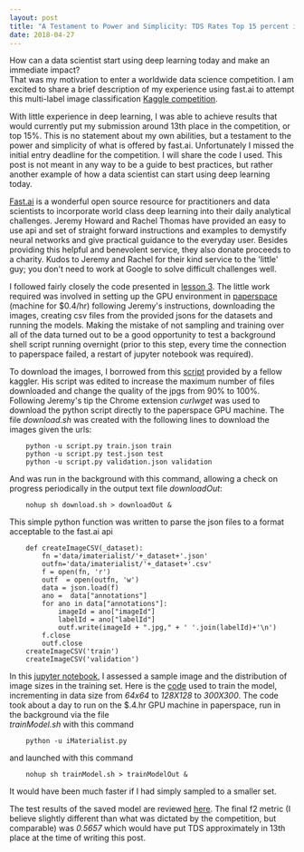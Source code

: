 ```yaml
---
layout: post
title: "A Testament to Power and Simplicity: TDS Rates Top 15 percent in Kaggle Competition, Fast.ai Experiment"
date: 2018-04-27
---
```

How can a data scientist start using deep learning today and make an immediate impact?  
That was my motivation to enter a worldwide data science competition. I am excited to share a brief description of my experience using fast.ai to attempt this multi-label image classification [Kaggle competition](https://www.kaggle.com/c/imaterialist-challenge-fashion-2018 "iMaterialist Kaggle Competition"). 

With little experience in deep learning, I was able to achieve results that would currently put my submission around 13th place in the competition, or top 15%.  This is no statement about my own abilities, but a testament to the power and simplicity of what is offered by fast.ai.  Unfortunately I missed the initial entry deadline for the competition.  I will share the code I used.  This post is not meant in any way to be a guide to best practices, but rather another example of how a data scientist can start using deep learning today.

[Fast.ai](http://www.fast.ai/ "Fast.ai") is a wonderful open source resource for practitioners and data scientists to incorporate world class deep learning into their daily analytical challenges. Jeremy Howard and Rachel Thomas have provided an easy to use api and set of straight forward instructions and examples to demystify neural networks and give practical guidance to the everyday user.  Besides providing this helpful and benevolent service, they also donate proceeds to a charity.  Kudos to Jeremy and Rachel for their kind service to the 'little' guy; you don't need to work at Google to solve difficult challenges well. 

I followed fairly closely the code presented in [lesson 3](http://course.fast.ai/lessons/lesson3.html "Fast.ai lesson 3").  The little work required was involved in setting up the GPU environment in [paperspace](http://paperspace.com "paperspace.com") (machine for $0.4/hr) following Jeremy's instructions, downloading the images, creating csv files from the provided jsons for the datasets and running the models. Making the mistake of not sampling and training over all of the data turned out to be a good opportunity to test a background shell script  running overnight (prior to this step, every time the connection to paperspace failed, a restart of jupyter notebook was required).

To download the images, I borrowed from this [script](https://www.kaggle.com/nlecoy/imaterialist-downloader-util?scriptVersionId=3068456 "Script to download images") provided by a fellow kaggler.  His script was edited to increase the maximum number of files downloaded and change the quality of the jpgs from 90% to 100%. Following Jeremy's tip the Chrome extension *curlwget* was used to download the python script directly to the paperspace GPU machine.
The file *download.sh* was created with the following lines to download the images given the urls:
```
	python -u script.py train.json train
	python -u script.py test.json test
	python -u script.py validation.json validation
```
And was run in the background with this command, allowing a check on progress periodically in the output text file *downloadOut*:
```
	nohup sh download.sh > downloadOut &
```
This simple python function was written to parse the json files to a format acceptable to the fast.ai api 
```
	def createImageCSV(_dataset):
		fn ='data/imaterialist/'+_dataset+'.json'
		outfn='data/imaterialist/'+_dataset+'.csv'
		f = open(fn, 'r') 
		outf  = open(outfn, 'w') 
		data = json.load(f)
		ano =  data["annotations"]
		for ano in data["annotations"]:
			imageId = ano["imageId"]
			labelId = ano["labelId"]
			outf.write(imageId + ".jpg," + ' '.join(labelId)+'\n')
		f.close
		outf.close
	createImageCSV('train')
	createImageCSV('validation')		
```
In this [jupyter notebook](https://github.com/dtylor/dtylor.github.io/tree/master/kaggle/imaterialist/imaterialist.ipynb "Notebook to assess data"), I assessed a sample image and the distribution of image sizes in the training set.
Here is the [code](https://github.com/dtylor/dtylor.github.io/tree/master/kaggle/imaterialist/iMaterialist.py "Train Model") used to train the model, incrementing in data size from *64x64* to *128X128* to *300X300*.  The code took about a day to run on the $.4.hr GPU machine in paperspace, run in the background via the file  
*trainModel.sh* with this command
```
	python -u iMaterialist.py
```
and launched with this command
```
	nohup sh trainModel.sh > trainModelOut &
```
It would have been much faster if I had simply sampled to a smaller set.  

The test results of the saved model are reviewed [here](https://github.com/dtylor/dtylor.github.io/tree/master/kaggle/imaterialist/imaterialist_reviewResults.ipynb "Notebook to review model results"). The final f2 metric (I believe slightly different than what was dictated by the competition, but comparable) was *0.5657* which would have put TDS approximately in 13th place at the time of writing this post.
